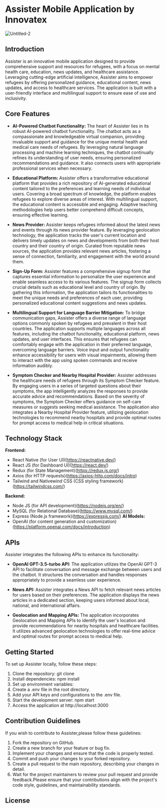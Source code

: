 # Assister Mobile Application by Innovatex
![Untitled-2](https://github.com/Natthyx/Assister/assets/99822269/2bdd5ba3-81f0-4f51-a3a0-8eda4ff248a0)


## Introduction
Assister is an innovative mobile application designed to provide comprehensive support and resources for refugees, with a focus on mental health care, education, news updates, and healthcare assistance. Leveraging cutting-edge artificial intelligence, Assister aims to empower refugees by offering personalized guidance, educational content, news updates, and access to healthcare services. The application is built with a user-friendly interface and multilingual support to ensure ease of use and inclusivity.

## Core Features
- **AI-Powered Chatbot Functionality:** 
The heart of Assister lies in its robust AI-powered chatbot functionality. The chatbot acts as a compassionate and knowledgeable virtual companion, providing invaluable support and guidance for the unique mental health and medical care needs of refugees. By leveraging natural language processing and machine learning techniques, the chatbot continually refines its understanding of user needs, ensuring personalized recommendations and guidance. It also connects users with appropriate professional services when necessary.

- **Educational Platform:** 
Assister offers a transformative educational platform that provides a rich repository of AI-generated educational content tailored to the preferences and learning needs of individual users. Covering a broad spectrum of knowledge, the platform enables refugees to explore diverse areas of interest. With multilingual support, the educational content is accessible and engaging. Adaptive teaching methodologies help users better comprehend difficult concepts, ensuring effective learning.

- **News Provider:**
Assister keeps refugees informed about the latest news and events through its news provider feature. By leveraging geolocation technology, the application tracks the user's current location and delivers timely updates on news and developments from both their host country and their country of origin. Curated from reputable news sources, the application provides relevant news articles, fostering a sense of connection, familiarity, and engagement with the world around them.

- **Sign-Up Form:**
Assister features a comprehensive signup form that captures essential information to personalize the user experience and enable seamless access to its various features. The signup form collects crucial details such as educational level and country of origin. By gathering this information, the application tailors its functionalities to meet the unique needs and preferences of each user, providing personalized educational content suggestions and news updates.

- **Multilingual Support for Language Barrier Mitigation:**
To bridge communication gaps, Assister offers a diverse range of language options commonly spoken by refugees and prevalent in their host countries. The application supports multiple languages across all features, including the chatbot functionality, educational platform, news updates, and user interfaces. This ensures that refugees can comfortably engage with the application in their preferred language, overcoming language barriers. Voice input and output functionality enhance accessibility for users with visual impairments, allowing them to interact with the app using spoken commands and receive information audibly.

- **Symptom Checker and Nearby Hospital Provider:**
Assister addresses the healthcare needs of refugees through its Symptom Checker feature. By engaging users in a series of targeted questions about their symptoms, the app intelligently analyzes the responses to provide accurate advice and recommendations. Based on the severity of symptoms, the Symptom Checker offers guidance on self-care measures or suggests seeking medical assistance. The application also integrates a Nearby Hospital Provider feature, utilizing geolocation technologies to recommend nearby hospitals and provide optimal routes for prompt access to medical help in critical situations.

## Technology Stack
**Frontend:**

- React Native (for User UI)(https://reactnative.dev/)
- React JS (for Dashboard UI)(https://react.dev/)
- Redux (for State Management)(https://redux.js.org/)
- Axios (for HTTP requests)(https://axios-http.com/docs/intro)
- Tailwind and Nativewind CSS (CSS styling framework)(https://tailwindcss.com/)
  
**Backend:**

- Node JS (for API development)(https://nodejs.org/en/)
- MySQL (for Relational Database)(https://www.mysql.com/)
- Express (Node.js framework)(https://expressjs.com/)
**AI Models:**
- OpenAI (for content generation and customization)(https://platform.openai.com/docs/introduction)

## APIs
Assister integrates the following APIs to enhance its functionality:

- **OpenAI GPT-3.5-turbo API:** The application utilizes the OpenAI GPT-3 API to facilitate conversation and message exchange between users and the chatbot. It structures the conversation and handles responses appropriately to provide a seamless user experience.

- **News API:** Assister integrates a News API to fetch relevant news articles for users based on their preferences. The application displays the news articles in a dedicated section, keeping users informed about local, national, and international affairs.

- **Geolocation and Mapping APIs:** The application incorporates Geolocation and Mapping APIs to identify the user's location and provide recommendations for nearby hospitals and healthcare facilities. It utilizes advanced geolocation technologies to offer real-time advice and optimal routes for prompt access to medical help.

## Getting Started
To set up Assister locally, follow these steps:
1. Clone the repository: git clone <repository-url>
2. Install dependencies: npm install
3. Set up environment variables:
4. Create a .env file in the root directory.
5. Add your API keys and configurations to the .env file.
6. Start the development server: npm start
7. Access the application at http://localhost:3000

## Contribution Guidelines
If you wish to contribute to Assister,please follow these guidelines:

1. Fork the repository on GitHub.
2. Create a new branch for your feature or bug fix.
3. Implement your changes and ensure that the code is properly tested.
4. Commit and push your changes to your forked repository.
5. Create a pull request to the main repository, describing your changes in detail.
6. Wait for the project maintainers to review your pull request and provide feedback.Please ensure that your contributions align with the project's code style, guidelines, and maintainability standards.
 
## License

